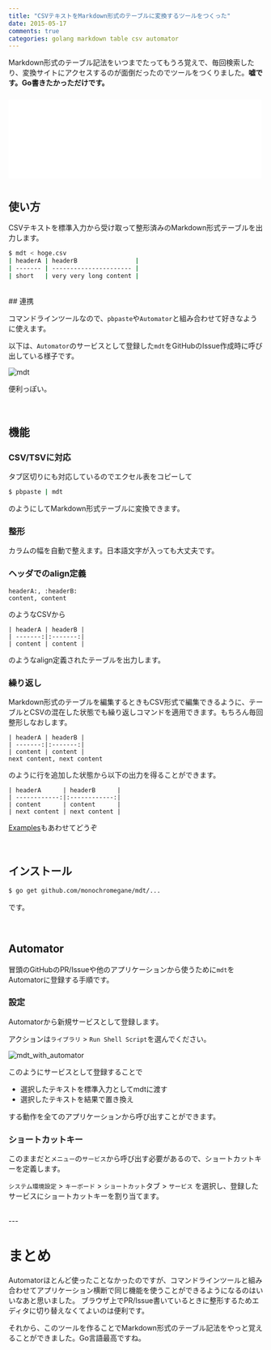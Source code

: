 ```yaml
---
title: "CSVテキストをMarkdown形式のテーブルに変換するツールをつくった"
date: 2015-05-17
comments: true
categories: golang markdown table csv automator
---
```


Markdown形式のテーブル記法をいつまでたってもうろ覚えで、毎回検索したり、変換サイトにアクセスするのが面倒だったのでツールをつくりました。**嘘です。Go書きたかっただけです。**

<iframe src="//hatenablog-parts.com/embed?url=https%3A%2F%2Fgithub.com%2Fmonochromegane%2Fmdt" title="monochromegane/mdt" class="embed-card embed-webcard" scrolling="no" frameborder="0" style="width: 100%; height: 155px; max-width: 500px; margin: 10px 0px;">&lt;a href="https://github.com/monochromegane/mdt"&gt;monochromegane/mdt&lt;/a&gt;</iframe>

<br />

## 使い方

CSVテキストを標準入力から受け取って整形済みのMarkdown形式テーブルを出力します。

```sh
$ mdt < hoge.csv
| headerA | headerB                |
| ------- | ---------------------- |
| short   | very very long content |
```

<br />
## 連携

コマンドラインツールなので、`pbpaste`や`Automator`と組み合わせて好きなように使えます。

以下は、`Automator`のサービスとして登録した`mdt`をGitHubのIssue作成時に呼び出している様子です。

![mdt](https://cloud.githubusercontent.com/assets/1845486/7668803/cc0a9178-fc87-11e4-9d0e-9fd32ea3c1fc.gif)

便利っぽい。

<br />

## 機能

### CSV/TSVに対応

タブ区切りにも対応しているのでエクセル表をコピーして

```sh
$ pbpaste | mdt
```

のようにしてMarkdown形式テーブルに変換できます。

### 整形

カラムの幅を自動で整えます。日本語文字が入っても大丈夫です。

### ヘッダでのalign定義

```
headerA:, :headerB:
content, content
```

のようなCSVから

```
| headerA | headerB |
| -------:|:-------:|
| content | content |
```

のようなalign定義されたテーブルを出力します。

### 繰り返し

Markdown形式のテーブルを編集するときもCSV形式で編集できるように、テーブルとCSVの混在した状態でも繰り返しコマンドを適用できます。もちろん毎回整形しなおします。

```
| headerA | headerB |
| -------:|:-------:|
| content | content |
next content, next content
```

のように行を追加した状態から以下の出力を得ることができます。

```
| headerA      | headerB      |
| ------------:|:------------:|
| content      | content      |
| next content | next content |
```

[Examples](https://godoc.org/github.com/monochromegane/mdt#pkg-examples)もあわせてどうぞ

<br />

## インストール

```sh
$ go get github.com/monochromegane/mdt/...
```

です。

<br />

## Automator

冒頭のGitHubのPR/Issueや他のアプリケーションから使うために`mdt`をAutomatorに登録する手順です。

### 設定

Automatorから新規サービスとして登録します。

アクションは`ライブラリ` > `Run Shell Script`を選んでください。

![mdt\_with\_automator](https://cloud.githubusercontent.com/assets/1845486/7668851/5d833f84-fc8c-11e4-8787-aa39ce6ab300.png)

このようにサービスとして登録することで

- 選択したテキストを標準入力としてmdtに渡す
- 選択したテキストを結果で置き換え

する動作を全てのアプリケーションから呼び出すことができます。

### ショートカットキー

このままだと`メニュー`の`サービス`から呼び出す必要があるので、ショートカットキーを定義します。

`システム環境設定` > `キーボード` > `ショートカット`タブ > `サービス` を選択し、登録したサービスにショートカットキーを割り当てます。

<br />
---

# まとめ

Automatorほとんど使ったことなかったのですが、コマンドラインツールと組み合わせてアプリケーション横断で同じ機能を使うことができるようになるのはいいなあと思いました。
ブラウザ上でPR/Issue書いているときに整形するためエディタに切り替えなくてよいのは便利です。

それから、このツールを作ることでMarkdown形式のテーブル記法をやっと覚えることができました。Go言語最高ですね。

